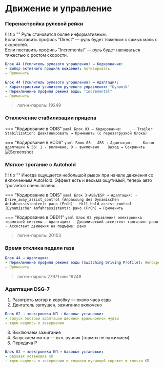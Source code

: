 # Движение и управление

### Перенастройка рулевой рейки

!!! tip ""
     Руль становится более информативным.  
     Если поставить профиль "Direct" — руль будет тяжелым с самых малых скоростей.  
     Если поставить профиль "Incremental" — руль будет наливаться тяжестью с ростом скорости.

``` yaml
Блок 44 (Усилитель рулевого управления) → Кодирование:
- Выбор активного профиля вождения: Активировать
→ Применить
	
Блок 44 (Усилитель рулевого управления) → Адаптация:
- Характеристики усилителя рулевого управления: "Dynamik"
- Переключение профиля режима езды: "Incremental"
→ Применить
```

> логин-пароль: 19249

### Отключение стабилизации прицепа

=== "Кодирование в ODIS"
    ``` yaml
    Блок 03 → Кодирование:    
    - Trailer Stabilization: Деактивировать
    → Применить (с перезагрузкой блока)
    ```

=== "Кодирование в VCDS" 
    ``` yaml
    Блок 03 — ABS → Адаптация:  
    - Канал адаптации № 56: 1 - включено, 0 - выключено   
    Выход → Сохранить   
    ```
    ![Screenshot](../images/MQB/staging.jpg)
    
### Мягкое трогание с Autohold

!!! tip ""
    Иногда ощущается небольшой рывок при начале движения со включенным AutoHold. Эффект есть и весьма ощутимый, теперь авто трогается очень плавно.

=== "Кодирование в ODIS"
    ``` yaml
    Блок 3-ABS/ESP → Адаптация:
    - Drive_away_assist_control (Anpassung des Dynamischen Anfahrassistenten): рано (Früh)
    - Hill_hold_assist_control (Dynamischer Anfahrassistent): рано (Früh)
    → Применить
    ```

=== "Кодирование в OBD11" 
    ``` yaml
    Блок 03 управления электроника тормозной системы → Адаптация:
    - Динамический ассистент трогания: рано
    - Ассистент движения на подъёме: рано
    ```
    
> логин-пароль: 20103
    
### Время отклика педали газа
``` yaml
Блок 44 → Адаптация:
- Переключение профиля режима езды (Switching Driving Profile): Непосредственно, управление по пороговой величине
→ Применить
```

> логин-пароль 27971 или 19249

### Адаптация DSG-7

1. Разогреть мотор и коробку — около часа езды  
2. Двигатель заглушен, зажигание включено 
 
``` yaml
Блок 02 → электроника КП → базовые установки:
- запуск быстрой адаптации двойной фрикционной муфты 
- ждем надпись о завершении 
```

3. Выключаем зажигание  
4. Запускаем мотор — вкл. ручник (тормоз не нажимаем)  
5. Передача P   

``` yaml
Блок 02 → электроника КП → базовые установки:
- базовая установка КП 
- ждем надпись о завершении и слушаем пугающий скрежет и толчки КП
```
